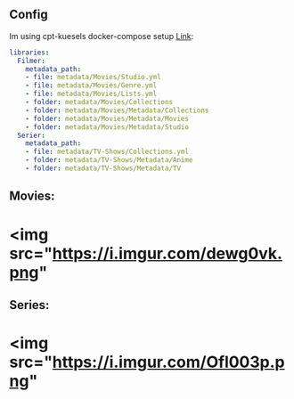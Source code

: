 ## Config
Im using cpt-kuesels docker-compose setup [Link](https://github.com/meisnate12/Plex-Meta-Manager-Configs/tree/master/cpt-kuesel#basics):
```yaml
libraries:
  Filmer:
    metadata_path:
    - file: metadata/Movies/Studio.yml
    - file: metadata/Movies/Genre.yml
    - file: metadata/Movies/Lists.yml
    - folder: metadata/Movies/Collections
    - folder: metadata/Movies/Metadata/Collections
    - folder: metadata/Movies/Metadata/Movies
    - folder: metadata/Movies/Metadata/Studio
  Serier:
    metadata_path:
    - file: metadata/TV-Shows/Collections.yml
    - folder: metadata/TV-Shows/Metadata/Anime
    - folder: metadata/TV-Shows/Metadata/TV
```
## Movies:
# <img src="https://i.imgur.com/dewg0vk.png"

## Series:
# <img src="https://i.imgur.com/Ofl003p.png"

